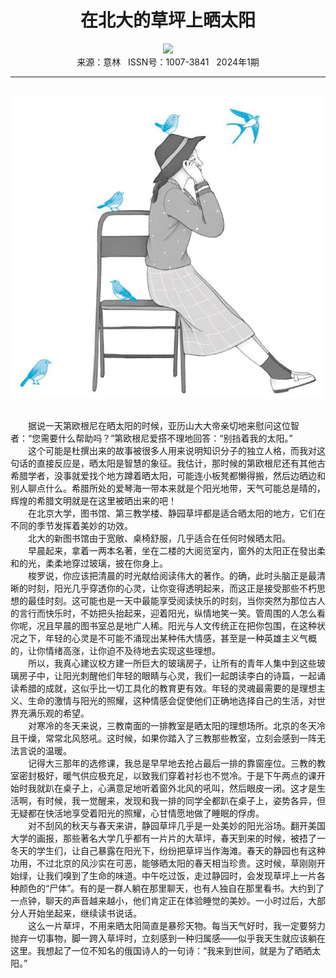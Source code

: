# <center>在北大的草坪上晒太阳</center>

<div align=center><img src="https://raw.githubusercontent.com/leaguecn/magazines/main/img_authors/%d7%f7%d5%df%a3%ba%d0%ed%d6%aa%d4%b6.jpg"></div>

<center>来源：意林   ISSN号：1007-3841   2024年1期</center>

* * *

<br>![](https://raw.githubusercontent.com/leaguecn/magazines/main/img/yili20240151-1-l.jpg)

  
<br>　　据说一天第欧根尼在晒太阳的时候，亚历山大大帝亲切地来慰问这位智者：“您需要什么帮助吗？”第欧根尼爱搭不理地回答：“别挡着我的太阳。”  
　　这个可能是杜撰出来的故事被很多人用来说明知识分子的独立人格，而我对这句话的直接反应是，晒太阳是智慧的象征。我估计，那时候的第欧根尼还有其他古希腊学者，没事就爱找个地方蹲着晒太阳，可能连小板凳都懒得搬，然后边晒边和别人聊点什么。希腊所处的爱琴海一带本来就是个阳光地带，天气可能总是晴的，辉煌的希腊文明就是在这里被晒出来的吧！  
　　在北京大学，图书馆、第三教学楼、静园草坪都是适合晒太阳的地方，它们在不同的季节发挥着美妙的功效。  
　　北大的新图书馆由于宽敞、桌椅舒服，几乎适合在任何时候晒太阳。  
　　早晨起来，拿着一两本名著，坐在二楼的大阅览室内，窗外的太阳正在發出柔和的光，柔柔地穿过玻璃，披在你身上。  
　　梭罗说，你应该把清晨的时光献给阅读伟大的著作。的确，此时头脑正是最清晰的时刻，阳光几乎穿透你的心灵，让你变得透明起来，而这正是接受那些不朽思想的最佳时刻。这可能也是一天中最能享受阅读快乐的时刻，当你突然为那位古人的言行而快乐时，不妨把头抬起来，迎着阳光，纵情地笑一笑。管周围的人怎么看你呢，况且早晨的图书室总是地广人稀。阳光与人文传统正在把你包围，在这种状况之下，年轻的心灵是不可能不涌现出某种伟大情感，甚至是一种英雄主义气概的，让你情绪高涨，让你迫不及待地去实现这些理想。  
　　所以，我真心建议校方建一所巨大的玻璃房子，让所有的青年人集中到这些玻璃房子中，让阳光刺醒他们年轻的眼睛与心灵，我们一起朗读李白的诗篇，一起诵读希腊的成就，这似乎比一切工具化的教育更有效。年轻的灵魂最需要的是理想主义、生命的激情与阳光的照耀，这种情感会促使他们正确地选择自己的生活，对世界充满乐观的希望。  
　　对寒冷的冬天来说，三教南面的一排教室是晒太阳的理想场所。北京的冬天冷且干燥，常常北风怒吼。这时候，如果你踏入了三教那些教室，立刻会感到一阵无法言说的温暖。  
　　记得大三那年的选修课，我总是早早地去抢占最后一排的靠窗座位。三教的教室密封极好，暖气供应极充足，以致我们穿着衬衫也不觉冷。于是下午两点的课开始时我就趴在桌子上，心满意足地听着窗外北风的吼叫，然后眼皮一闭。这才是生活啊，有时候，我一觉醒来，发现和我一排的同学全都趴在桌子上，姿势各异，但无疑都在快活地享受着阳光的照耀，心甘情愿地做了睡眠的俘虏。  
　　对不刮风的秋天与春天来讲，静园草坪几乎是一处美妙的阳光浴场。翻开美国大学的画报，那些著名大学几乎都有一片片的大草坪，春天到来的时候，被捂了一冬天的学生们，让自己暴露在阳光下，纷纷把草坪当作海滩。春天的静园也有这种功用，不过北京的风沙实在可恶，能够晒太阳的春天相当珍贵。这时候，草刚刚开始绿，让我们嗅到了生命的味道。中午吃过饭，走过静园时，会发现草坪上一片各种颜色的“尸体”。有的是一群人躺在那里聊天，也有人独自在那里看书。大约到了一点钟，聊天的声音越来越小，他们肯定正在体验睡觉的美妙。一小时过后，大部分人开始坐起来，继续读书说话。  
　　这么一片草坪，不用来晒太阳简直是暴殄天物。每当天气好时，我一定要努力抛弃一切事物，脚一跨入草坪时，立刻感到一种归属感——似乎我天生就应该躺在这里。我想起了一位不知名的俄国诗人的一句诗：“我来到世间，就是为了晒晒太阳。”
